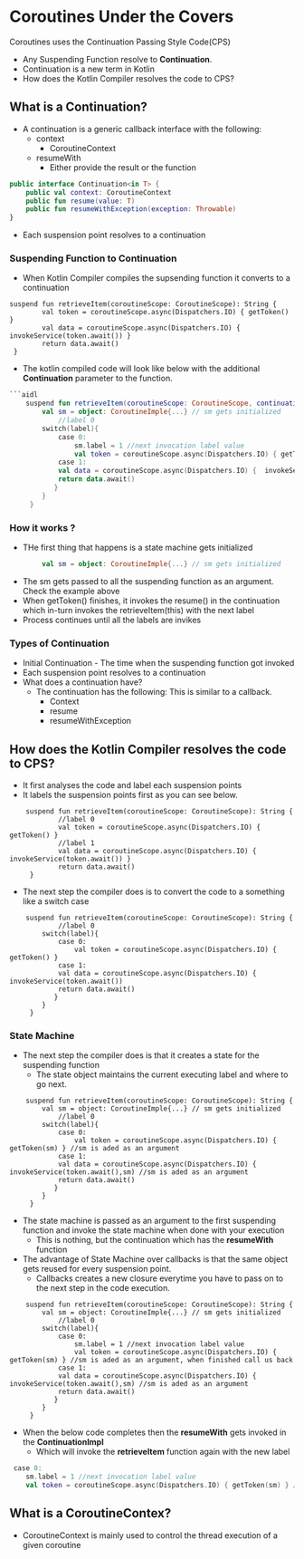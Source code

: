 # Coroutines Under the Covers

Coroutines uses the Continuation Passing Style Code(CPS)

-   Any Suspending Function resolve to **Continuation**. 
-   Continuation is a new term in Kotlin
-   How does the Kotlin Compiler resolves the code to CPS?    

## What is a Continuation?

-   A continuation is a generic callback interface with the following:
    -   context
        -   CoroutineContext
    -   resumeWith
        -   Either provide the result or the function

```kotlin
public interface Continuation<in T> {
    public val context: CoroutineContext
    public fun resume(value: T)
    public fun resumeWithException(exception: Throwable)
}
```
-   Each suspension point resolves to a continuation

### Suspending Function to Continuation

- When Kotlin Compiler compiles the supsending function it converts to a continuation
 
```aidl
suspend fun retrieveItem(coroutineScope: CoroutineScope): String {
        val token = coroutineScope.async(Dispatchers.IO) { getToken() }
        val data = coroutineScope.async(Dispatchers.IO) {  invokeService(token.await()) }
        return data.await()
 }
```

- The kotlin compiled code will look like below with the additional **Continuation** parameter to the function.

```kotlin
```aidl
    suspend fun retrieveItem(coroutineScope: CoroutineScope, continuation: Continuation<String>): String {
        val sm = object: CoroutineImple{...} // sm gets initialized
            //label 0
        switch(label){
            case 0:
                sm.label = 1 //next invocation label value
                val token = coroutineScope.async(Dispatchers.IO) { getToken(sm) } //sm is aded as an argument, when finished call us back
            case 1:
            val data = coroutineScope.async(Dispatchers.IO) {  invokeService(token.await(),sm) //sm is aded as an argument
            return data.await()
           }
        }
     }
```  
### How it works ?

-   THe first thing that happens is a state machine gets initialized

```kotlin
        val sm = object: CoroutineImple{...} // sm gets initialized
```
-   The sm gets passed to all the suspending function as an argument. Check the example above
-   When getToken() finishes, it invokes the resume() in the continuation which in-turn invokes the retrieveItem(this) with the next label
-   Process continues until all the labels are invikes

### Types of Continuation
-   Initial Continuation - The time when the suspending function got invoked
-   Each suspension point resolves to a continuation
-   What does a continuation have?
    -   The continuation has the following: This is similar to a callback.
        -   Context
        -   resume
        -   resumeWithException
        
        
##  How does the Kotlin Compiler resolves the code to CPS?

-   It first analyses the code and label each suspension points
-   It labels the suspension points first as you can see below.    

```aidl
    suspend fun retrieveItem(coroutineScope: CoroutineScope): String {
            //label 0
            val token = coroutineScope.async(Dispatchers.IO) { getToken() }
            //label 1
            val data = coroutineScope.async(Dispatchers.IO) {  invokeService(token.await()) }
            return data.await()
     }
```
-   The next step the compiler does is to convert the code to a something like a switch case

```aidl
    suspend fun retrieveItem(coroutineScope: CoroutineScope): String {
            //label 0
        switch(label){
            case 0:
                val token = coroutineScope.async(Dispatchers.IO) { getToken() }
            case 1:
            val data = coroutineScope.async(Dispatchers.IO) {  invokeService(token.await())
            return data.await()
           }
        }
     }
```  
### State Machine

-   The next step the compiler does is that it creates a state for the suspending function
    -   The state object maintains the current executing label and where to go next.
```aidl
    suspend fun retrieveItem(coroutineScope: CoroutineScope): String {
        val sm = object: CoroutineImple{...} // sm gets initialized
            //label 0
        switch(label){
            case 0:
                val token = coroutineScope.async(Dispatchers.IO) { getToken(sm) } //sm is aded as an argument
            case 1:
            val data = coroutineScope.async(Dispatchers.IO) {  invokeService(token.await(),sm) //sm is aded as an argument
            return data.await()
           }
        }
     }
```  

-   The state machine is passed as an argument to the first suspending function and invoke the state machine when done with your execution
    -   This is nothing, but the continuation which has the **resumeWith** function
-   The advantage of State Machine over callbacks is that the same object gets reused for every suspension point.
     -  Callbacks creates a new closure everytime you have to pass on to the next step in the code execution.

```aidl
    suspend fun retrieveItem(coroutineScope: CoroutineScope): String {
        val sm = object: CoroutineImple{...} // sm gets initialized
            //label 0
        switch(label){
            case 0:
                sm.label = 1 //next invocation label value
                val token = coroutineScope.async(Dispatchers.IO) { getToken(sm) } //sm is aded as an argument, when finished call us back
            case 1:
            val data = coroutineScope.async(Dispatchers.IO) {  invokeService(token.await(),sm) //sm is aded as an argument
            return data.await()
           }
        }
     }
```  

-   When the below code completes then the **resumeWith** gets invoked in the **ContinuationImpl**
    -   Which will invoke the **retrieveItem** function again with the new label 

```kotlin
 case 0:
    sm.label = 1 //next invocation label value
    val token = coroutineScope.async(Dispatchers.IO) { getToken(sm) } //sm is aded as an argument, when finished call us back
```

## What is a CoroutineContex?

-   CoroutineContext is mainly used to control the thread execution of a given coroutine

